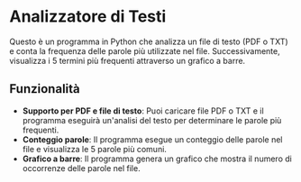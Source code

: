 # Analizzatore di Testi

Questo è un programma in Python che analizza un file di testo (PDF o TXT) e conta la frequenza delle parole più utilizzate nel file. Successivamente, visualizza i 5 termini più frequenti attraverso un grafico a barre.

## Funzionalità

- **Supporto per PDF e file di testo**: Puoi caricare file PDF o TXT e il programma eseguirà un'analisi del testo per determinare le parole più frequenti.
- **Conteggio parole**: Il programma esegue un conteggio delle parole nel file e visualizza le 5 parole più comuni.
- **Grafico a barre**: Il programma genera un grafico che mostra il numero di occorrenze delle parole nel file.
